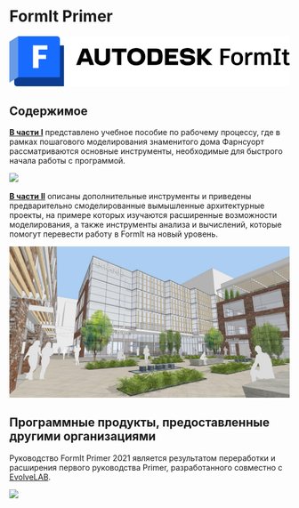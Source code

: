 # FormIt Primer

![](<../.gitbook/assets/formit intro hero image.png>)

## Содержимое

[**В части I**](https://windows.help.formit.autodesk.com/building-the-farnsworth-house/part-i) представлено учебное пособие по рабочему процессу, где в рамках пошагового моделирования знаменитого дома Фарнсуорт рассматриваются основные инструменты, необходимые для быстрого начала работы с программой.

![](<../.gitbook/assets/farnsworth-house (1).png>)

[**В части II**](https://windows.help.formit.autodesk.com/building-the-farnsworth-house/part-ii) описаны дополнительные инструменты и приведены предварительно смоделированные вымышленные архитектурные проекты, на примере которых изучаются расширенные возможности моделирования, а также инструменты анализа и вычислений, которые помогут перевести работу в FormIt на новый уровень.

![](<../.gitbook/assets/screen1 (1).jpg>)

## Программные продукты, предоставленные другими организациями

Руководство FormIt Primer 2021 является результатом переработки и расширения первого руководства Primer, разработанного совместно с [EvolveLAB](https://www.evolvelab.io).

[![](<../.gitbook/assets/evolvelab\_logo\_\_horizontal (1).png>)](https://www.evolvelab.io)
